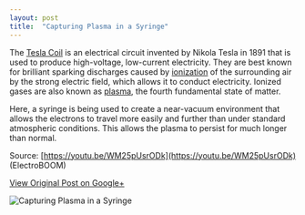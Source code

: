 ```yaml
---
layout: post
title:  "Capturing Plasma in a Syringe"
---
```


The [Tesla Coil](https://en.wikipedia.org/wiki/Tesla_coil) is an electrical circuit invented by Nikola Tesla in 1891 that is used to produce high-voltage, low-current electricity. They are best known for brilliant sparking discharges caused by [ionization](https://en.wikipedia.org/wiki/Ionization) of the surrounding air by the strong electric field, which allows it to conduct electricity. Ionized gases are also known as [plasma](https://en.wikipedia.org/wiki/Plasma_(physics)), the fourth fundamental state of matter.

Here, a syringe is being used to create a near-vacuum environment that allows the electrons to travel more easily and further than under standard atmospheric conditions. This allows the plasma to persist for much longer than normal.

Source: [https://youtu.be/WM25pUsrODk](https://youtu.be/WM25pUsrODk) (ElectroBOOM)

[View Original Post on Google+](https://plus.google.com/+ColinSullender/posts/GB4fnMU1j65)

![Capturing Plasma in a Syringe](/assets/img/2018-05-26-Plasma-Syringe.gif)

